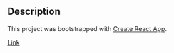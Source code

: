 
## Description

This project was bootstrapped with [Create React App](https://github.com/facebook/create-react-app).

[Link](https://vkovrigina.github.io/mesto-react/)


